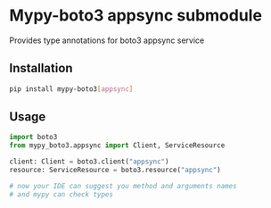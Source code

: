# Mypy-boto3 appsync submodule

Provides type annotations for boto3 appsync service

## Installation

```bash
pip install mypy-boto3[appsync]
```

## Usage

```python
import boto3
from mypy_boto3.appsync import Client, ServiceResource

client: Client = boto3.client("appsync")
resource: ServiceResource = boto3.resource("appsync")

# now your IDE can suggest you method and arguments names
# and mypy can check types
```

